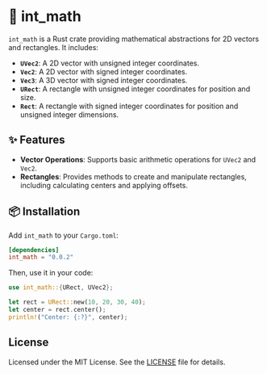 # 📐 int_math

`int_math` is a Rust crate providing mathematical abstractions for 2D vectors and rectangles. It includes:

- **`UVec2`**: A 2D vector with unsigned integer coordinates.
- **`Vec2`**: A 2D vector with signed integer coordinates.
- **`Vec3`**: A 3D vector with signed integer coordinates.
- **`URect`**: A rectangle with unsigned integer coordinates for position and size.
- **`Rect`**: A rectangle with signed integer coordinates for position and unsigned integer dimensions.

## ✨ Features

- **Vector Operations**: Supports basic arithmetic operations for `UVec2` and `Vec2`.
- **Rectangles**: Provides methods to create and manipulate rectangles, including calculating centers and applying offsets.

## 📦 Installation

Add `int_math` to your `Cargo.toml`:

```toml
[dependencies]
int_math = "0.0.2"
```

Then, use it in your code:

```rust
use int_math::{URect, UVec2};

let rect = URect::new(10, 20, 30, 40);
let center = rect.center();
println!("Center: {:?}", center);
```

## License

Licensed under the MIT License. See the [LICENSE](LICENSE) file for details.
